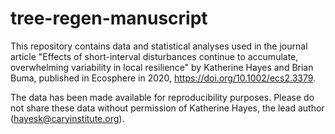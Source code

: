 # tree-regen-manuscript
 
This repository contains data and statistical analyses used in the journal article "Effects of short-interval disturbances continue to accumulate, overwhelming variability in local resilience" by Katherine Hayes and Brian Buma, published in Ecosphere in 2020, https://doi.org/10.1002/ecs2.3379. 

The data has been made available for reproducibility purposes. Please do not share these data without permission of Katherine Hayes, the lead author (hayesk@caryinstitute.org). 
